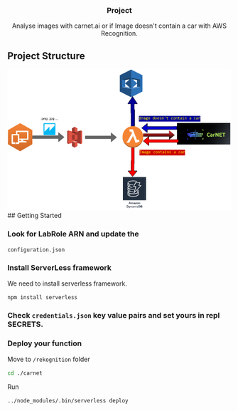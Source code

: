 <br />
<div align="center">
  <h3 align="center">Project</h3>
  <p align="center">
    Analyse images with carnet.ai or if Image doesn't contain a car with AWS Recognition.
    <br />
  </p>
</div>


<!-- ABOUT THE PROJECT -->
## Project Structure

<img src="images/structure.png" alt="project-1-aws" >
<!-- GETTING STARTED -->
## Getting Started

### Look for LabRole ARN and update the
`configuration.json`

### Install ServerLess framework

We need to install serverless framework.

  ```sh
  npm install serverless
  ```
### Check `credentials.json` key value pairs and set yours in repl __SECRETS__.

### Deploy your function
Move to `/rekognition` folder

```sh
cd ./carnet
```

Run
```sh
../node_modules/.bin/serverless deploy
```
